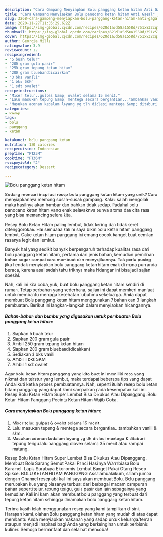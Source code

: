 ```yaml
---
description: "Cara Gampang Menyiapkan Bolu panggang ketan hitam Anti Gagal"
title: "Cara Gampang Menyiapkan Bolu panggang ketan hitam Anti Gagal"
slug: 3268-cara-gampang-menyiapkan-bolu-panggang-ketan-hitam-anti-gagal
date: 2020-11-27T11:05:29.622Z
image: https://img-global.cpcdn.com/recipes/620d1a5d58a1558d/751x532cq70/bolu-panggang-ketan-hitam-foto-resep-utama.jpg
thumbnail: https://img-global.cpcdn.com/recipes/620d1a5d58a1558d/751x532cq70/bolu-panggang-ketan-hitam-foto-resep-utama.jpg
cover: https://img-global.cpcdn.com/recipes/620d1a5d58a1558d/751x532cq70/bolu-panggang-ketan-hitam-foto-resep-utama.jpg
author: Georgia Mills
ratingvalue: 3.9
reviewcount: 12
recipeingredient:
- "5 buah telur"
- "200 gram gula pasir"
- "250 gram tepung ketan hitam"
- "200 gram bluebanddicairkan"
- "3 bks vanili"
- "1 bks SKM"
- "1 sdt ovalet"
recipeinstructions:
- "Mixer telur..gulpas &amp; ovalet selama 15 menit."
- "Lalu masukan tepung &amp; mentega secara bergantian...tambahkan vanili &amp; skm."
- "Masukan adonan kedalam loyang yg tlh diolesi mentega &amp; ditaburi tepung terigu.lalu panggang dioven selama 35 menit atau sampai matang."
categories:
- Resep
tags:
- bolu
- panggang
- ketan

katakunci: bolu panggang ketan 
nutrition: 130 calories
recipecuisine: Indonesian
preptime: "PT23M"
cooktime: "PT36M"
recipeyield: "2"
recipecategory: Dessert

---
```



![Bolu panggang ketan hitam](https://img-global.cpcdn.com/recipes/620d1a5d58a1558d/751x532cq70/bolu-panggang-ketan-hitam-foto-resep-utama.jpg)

Sedang mencari inspirasi resep bolu panggang ketan hitam yang unik? Cara menyiapkannya memang susah-susah gampang. Kalau salah mengolah maka hasilnya akan hambar dan bahkan tidak sedap. Padahal bolu panggang ketan hitam yang enak selayaknya punya aroma dan cita rasa yang bisa memancing selera kita.

Resep Bolu Ketan Hitam paling lembut, tidak kering dan tidak seret ditenggorokan. Hai semuaaa kali ni saya bikin bolu ketan hitam panggang lembut. Cake ketan hitam panggang ini emang cocok banget buat cemilan rasanya legit dan lembut.

Banyak hal yang sedikit banyak berpengaruh terhadap kualitas rasa dari bolu panggang ketan hitam, pertama dari jenis bahan, kemudian pemilihan bahan segar sampai cara membuat dan menyajikannya. Tak perlu pusing jika hendak menyiapkan bolu panggang ketan hitam enak di mana pun anda berada, karena asal sudah tahu triknya maka hidangan ini bisa jadi sajian spesial.


Nah, kali ini kita coba, yuk, buat bolu panggang ketan hitam sendiri di rumah. Tetap berbahan yang sederhana, sajian ini dapat memberi manfaat untuk membantu menjaga kesehatan tubuhmu sekeluarga. Anda dapat membuat Bolu panggang ketan hitam menggunakan 7 bahan dan 3 langkah pembuatan. Berikut ini langkah-langkah dalam menyiapkan hidangannya.

<!--inarticleads1-->

##### Bahan-bahan dan bumbu yang digunakan untuk pembuatan Bolu panggang ketan hitam:

1. Siapkan 5 buah telur
1. Siapkan 200 gram gula pasir
1. Ambil 250 gram tepung ketan hitam
1. Siapkan 200 gram blueband(dicairkan)
1. Sediakan 3 bks vanili
1. Ambil 1 bks SKM
1. Ambil 1 sdt ovalet


Agar bolu ketan hitam panggang yang kita buat ini memiliki rasa yang nikmat dan tekstur yang lembut, maka terdapat beberapa tips yang dapat Anda ikuti ketika proses pembuatannya. Nah, seperti itulah resep bolu ketan hitam panggang yang dapat kami sampaikan pada kesempatan kali ini. Resep Bolu Ketan Hitam Super Lembut Bisa Dikukus Atau Dipanggang. Bolu Ketan Hitam Panggang Pecinta Ketan Hitam Wajib Coba. 

<!--inarticleads2-->

##### Cara menyiapkan Bolu panggang ketan hitam:

1. Mixer telur..gulpas &amp; ovalet selama 15 menit.
1. Lalu masukan tepung &amp; mentega secara bergantian...tambahkan vanili &amp; skm.
1. Masukan adonan kedalam loyang yg tlh diolesi mentega &amp; ditaburi tepung terigu.lalu panggang dioven selama 35 menit atau sampai matang.


Resep Bolu Ketan Hitam Super Lembut Bisa Dikukus Atau Dipanggang. Membuat Bolu Sarang Semut Pakai Panci Hasilnya Warrrbiasa Bolu Karamel. Lapis Surabaya Ekonomis Lembut Banget Pakai Otang Resep Spikoe. BOLU KETAN HITAM PANGGANG Assalamualaikum, salam jumpa dengan Channel resep abi kali ini saya akan membuat Bolu. Bolu panggang merupakan kue yang biasanya terbuat dari berbagai macam campuran bahan seperti telur, tepung terigu, gula pasir dan lain sebagainya yang kemudian Kali ini kami akan membuat bolu panggang yang terbuat dari tepung ketan hitam sehingga dinamakan bolu panggang ketan hitam. 

Terima kasih telah menggunakan resep yang kami tampilkan di sini. Harapan kami, olahan Bolu panggang ketan hitam yang mudah di atas dapat membantu Anda menyiapkan makanan yang sedap untuk keluarga/teman ataupun menjadi inspirasi bagi Anda yang berkeinginan untuk berbisnis kuliner. Semoga bermanfaat dan selamat mencoba!
